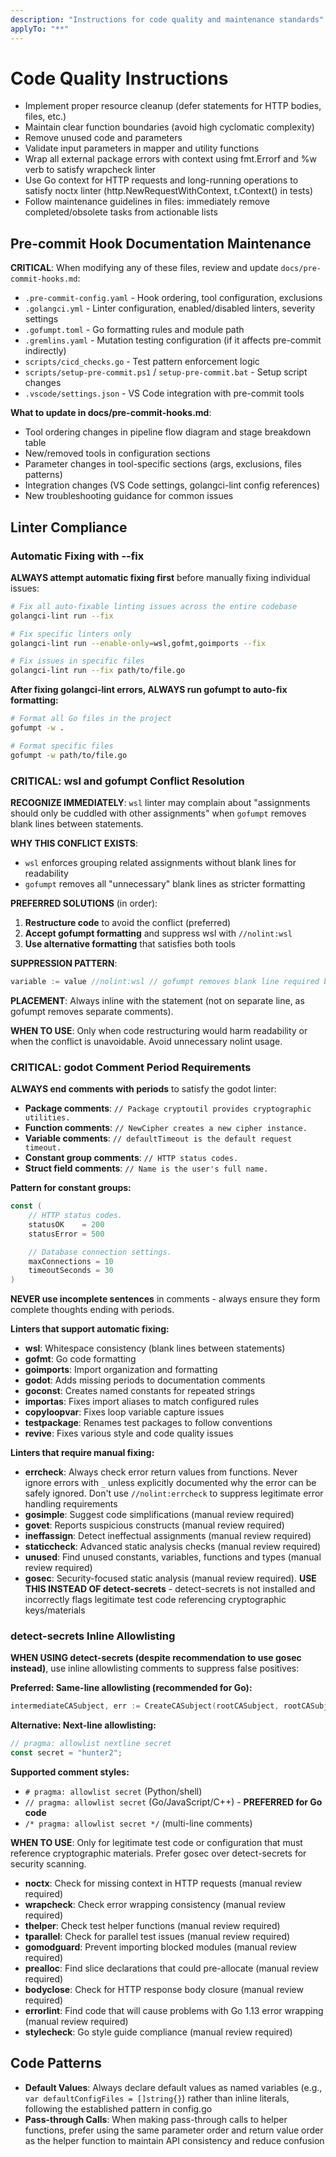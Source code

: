 ```yaml
---
description: "Instructions for code quality and maintenance standards"
applyTo: "**"
---
```

# Code Quality Instructions

- Implement proper resource cleanup (defer statements for HTTP bodies, files, etc.)
- Maintain clear function boundaries (avoid high cyclomatic complexity)
- Remove unused code and parameters
- Validate input parameters in mapper and utility functions
- Wrap all external package errors with context using fmt.Errorf and %w verb to satisfy wrapcheck linter
- Use Go context for HTTP requests and long-running operations to satisfy noctx linter (http.NewRequestWithContext, t.Context() in tests)
- Follow maintenance guidelines in files: immediately remove completed/obsolete tasks from actionable lists

## Pre-commit Hook Documentation Maintenance

**CRITICAL**: When modifying any of these files, review and update `docs/pre-commit-hooks.md`:
- `.pre-commit-config.yaml` - Hook ordering, tool configuration, exclusions
- `.golangci.yml` - Linter configuration, enabled/disabled linters, severity settings
- `.gofumpt.toml` - Go formatting rules and module path
- `.gremlins.yaml` - Mutation testing configuration (if it affects pre-commit indirectly)
- `scripts/cicd_checks.go` - Test pattern enforcement logic
- `scripts/setup-pre-commit.ps1` / `setup-pre-commit.bat` - Setup script changes
- `.vscode/settings.json` - VS Code integration with pre-commit tools

**What to update in docs/pre-commit-hooks.md**:
- Tool ordering changes in pipeline flow diagram and stage breakdown table
- New/removed tools in configuration sections
- Parameter changes in tool-specific sections (args, exclusions, files patterns)
- Integration changes (VS Code settings, golangci-lint config references)
- New troubleshooting guidance for common issues

## Linter Compliance

### Automatic Fixing with --fix

**ALWAYS attempt automatic fixing first** before manually fixing individual issues:

```bash
# Fix all auto-fixable linting issues across the entire codebase
golangci-lint run --fix

# Fix specific linters only
golangci-lint run --enable-only=wsl,gofmt,goimports --fix

# Fix issues in specific files
golangci-lint run --fix path/to/file.go
```

**After fixing golangci-lint errors, ALWAYS run gofumpt to auto-fix formatting:**

```bash
# Format all Go files in the project
gofumpt -w .

# Format specific files
gofumpt -w path/to/file.go
```

### CRITICAL: wsl and gofumpt Conflict Resolution

**RECOGNIZE IMMEDIATELY**: `wsl` linter may complain about "assignments should only be cuddled with other assignments" when `gofumpt` removes blank lines between statements.

**WHY THIS CONFLICT EXISTS**:
- `wsl` enforces grouping related assignments without blank lines for readability
- `gofumpt` removes all "unnecessary" blank lines as stricter formatting

**PREFERRED SOLUTIONS** (in order):
1. **Restructure code** to avoid the conflict (preferred)
2. **Accept gofumpt formatting** and suppress wsl with `//nolint:wsl`
3. **Use alternative formatting** that satisfies both tools

**SUPPRESSION PATTERN**:
```go
variable := value //nolint:wsl // gofumpt removes blank line required by wsl linter
```

**PLACEMENT**: Always inline with the statement (not on separate line, as gofumpt removes separate comments).

**WHEN TO USE**: Only when code restructuring would harm readability or when the conflict is unavoidable. Avoid unnecessary nolint usage.

### CRITICAL: godot Comment Period Requirements

**ALWAYS end comments with periods** to satisfy the godot linter:

- **Package comments**: `// Package cryptoutil provides cryptographic utilities.`
- **Function comments**: `// NewCipher creates a new cipher instance.`
- **Variable comments**: `// defaultTimeout is the default request timeout.`
- **Constant group comments**: `// HTTP status codes.`
- **Struct field comments**: `// Name is the user's full name.`

**Pattern for constant groups:**
```go
const (
    // HTTP status codes.
    statusOK    = 200
    statusError = 500

    // Database connection settings.
    maxConnections = 10
    timeoutSeconds = 30
)
```

**NEVER use incomplete sentences** in comments - always ensure they form complete thoughts ending with periods.

**Linters that support automatic fixing:**
- **wsl**: Whitespace consistency (blank lines between statements)
- **gofmt**: Go code formatting
- **goimports**: Import organization and formatting
- **godot**: Adds missing periods to documentation comments
- **goconst**: Creates named constants for repeated strings
- **importas**: Fixes import aliases to match configured rules
- **copyloopvar**: Fixes loop variable capture issues
- **testpackage**: Renames test packages to follow conventions
- **revive**: Fixes various style and code quality issues

**Linters that require manual fixing:**
- **errcheck**: Always check error return values from functions. Never ignore errors with `_` unless explicitly documented why the error can be safely ignored. Don't use `//nolint:errcheck` to suppress legitimate error handling requirements
- **gosimple**: Suggest code simplifications (manual review required)
- **govet**: Reports suspicious constructs (manual review required)
- **ineffassign**: Detect ineffectual assignments (manual review required)
- **staticcheck**: Advanced static analysis checks (manual review required)
- **unused**: Find unused constants, variables, functions and types (manual review required)
- **gosec**: Security-focused static analysis (manual review required). **USE THIS INSTEAD OF detect-secrets** - detect-secrets is not installed and incorrectly flags legitimate test code referencing cryptographic keys/materials

### detect-secrets Inline Allowlisting

**WHEN USING detect-secrets (despite recommendation to use gosec instead)**, use inline allowlisting comments to suppress false positives:

**Preferred: Same-line allowlisting (recommended for Go):**
```go
intermediateCASubject, err := CreateCASubject(rootCASubject, rootCASubject.KeyMaterial.PrivateKey, "Round Trip Intermediate CA", subjectsKeyPairs[1], 10*365*cryptoutilDateTime.Days1, 1) // pragma: allowlist secret
```

**Alternative: Next-line allowlisting:**
```go
// pragma: allowlist nextline secret
const secret = "hunter2";
```

**Supported comment styles:**
- `# pragma: allowlist secret` (Python/shell)
- `// pragma: allowlist secret` (Go/JavaScript/C++) - **PREFERRED for Go code**
- `/* pragma: allowlist secret */` (multi-line comments)

**WHEN TO USE**: Only for legitimate test code or configuration that must reference cryptographic materials. Prefer gosec over detect-secrets for security scanning.
- **noctx**: Check for missing context in HTTP requests (manual review required)
- **wrapcheck**: Check error wrapping consistency (manual review required)
- **thelper**: Check test helper functions (manual review required)
- **tparallel**: Check for parallel test issues (manual review required)
- **gomodguard**: Prevent importing blocked modules (manual review required)
- **prealloc**: Find slice declarations that could pre-allocate (manual review required)
- **bodyclose**: Check for HTTP response body closure (manual review required)
- **errorlint**: Find code that will cause problems with Go 1.13 error wrapping (manual review required)
- **stylecheck**: Go style guide compliance (manual review required)

## Code Patterns

- **Default Values**: Always declare default values as named variables (e.g., `var defaultConfigFiles = []string{}`) rather than inline literals, following the established pattern in config.go
- **Pass-through Calls**: When making pass-through calls to helper functions, prefer using the same parameter order and return value order as the helper function to maintain API consistency and reduce confusion
